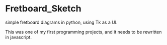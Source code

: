 Fretboard_Sketch
================

simple fretboard diagrams in python, using Tk as a UI.

This was one of my first programming projects, and it needs to be rewritten in javascript.
